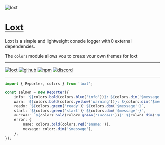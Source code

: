 ![loxt](https://user-images.githubusercontent.com/79442303/220187872-63a607d4-3648-468c-a90c-f685e0cfd5f3.png)

# [Loxt](https://loxt.js.org/)

Loxt is a simple and lightweight console logger with 0 external dependencies.

The `colors` module allows you to create your own themes for loxt

---

[![loxt](https://img.shields.io/npm/v/loxt?color=%232161b8&logo=gitbook&style=for-the-badge&label=Docs)](https://loxt.js.org/)
[![github](https://img.shields.io/npm/v/loxt?color=%232161b8&logo=github&style=for-the-badge&label=GitHub)](https://github.com/loxt-js/loxt)
[![npm](https://img.shields.io/npm/v/loxt?color=%232161b8&logo=npm&style=for-the-badge)](https://npmjs.com/package/loxt)
[![discord](https://img.shields.io/discord/1002660982591586534?color=%09%235865F2&label=Discord&logo=discord&logoColor=%23FFF&style=for-the-badge)](https://discord.gg/fE4GNHsmcB)

---

```ts
import { Reporter, colors } from 'loxt';

const salmon = new Reporter({
	info: `${colors.bold(colors.blue('info'))}: ${colors.dim('$message')}`,
	warn: `${colors.bold(colors.yellow('warning'))}: ${colors.dim('$message')}`,
	ready: `${colors.green('ready')} ${colors.dim('$message')}`,
	start: `${colors.green('start')} ${colors.dim('$message')}`,
	success: `${colors.bold(colors.green('success'))}: ${colors.dim('$message')}`,
	error: {
		name: colors.bold(colors.red('$name:')),
		message: colors.dim('$message'),
	},
});
```
